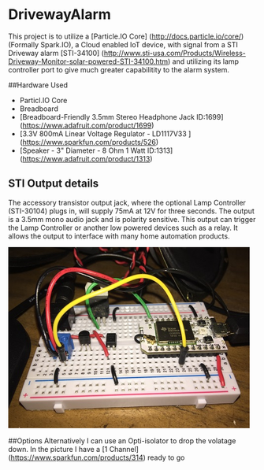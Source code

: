 # DrivewayAlarm
This project is to utilize a [Particle.IO Core] (http://docs.particle.io/core/) (Formally Spark.IO), a Cloud enabled IoT device, with signal from a STI Driveway alarm [STI-34100] (http://www.sti-usa.com/Products/Wireless-Driveway-Monitor-solar-powered-STI-34100.htm) and utilizing its lamp controller port to give much greater capabilitity to the alarm system.

##Hardware Used
* Particl.IO Core
* Breadboard
* [Breadboard-Friendly 3.5mm Stereo Headphone Jack ID:1699] (https://www.adafruit.com/product/1699) 
* [3.3V 800mA Linear Voltage Regulator - LD1117V33 ] (https://www.sparkfun.com/products/526)
* [Speaker - 3" Diameter - 8 Ohm 1 Watt ID:1313] (https://www.adafruit.com/product/1313)

## STI Output details
The accessory transistor output jack, where the optional Lamp Controller (STI-30104) plugs in,
will supply 75mA at 12V for three seconds. The output is a 3.5mm mono audio jack and is
polarity sensitive. This output can trigger the Lamp Controller or another low powered devices
such as a relay. It allows the output to interface with many home automation products.

![Pic](Pic.jpg)

##Options
Alternatively I can use an Opti-isolator to drop the volatage down.  In the picture I have a [1 Channel] (https://www.sparkfun.com/products/314) ready to go
